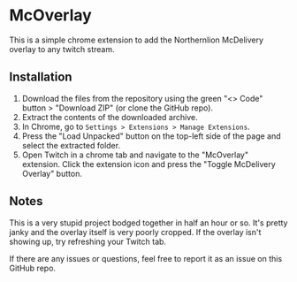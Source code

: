 # McOverlay
This is a simple chrome extension to add the Northernlion McDelivery overlay to any twitch stream.

## Installation
1. Download the files from the repository using the green "<> Code" button > "Download ZIP" (or clone the GitHub repo).
2. Extract the contents of the downloaded archive.
3. In Chrome, go to `Settings > Extensions > Manage Extensions`.
4. Press the "Load Unpacked" button on the top-left side of the page and select the extracted folder.
5. Open Twitch in a chrome tab and navigate to the "McOverlay" extension. Click the extension icon and press the "Toggle McDelivery Overlay" button.

## Notes
This is a very stupid project bodged together in half an hour or so. It's pretty janky and the overlay itself is very poorly cropped.
If the overlay isn't showing up, try refreshing your Twitch tab.

If there are any issues or questions, feel free to report it as an issue on this GitHub repo.

